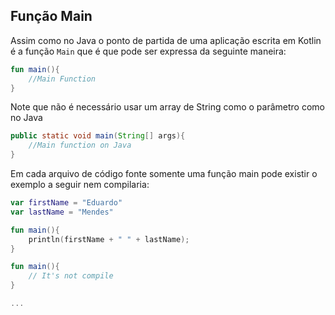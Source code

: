 ## Função Main

Assim como no Java o ponto de partida de uma aplicação escrita em Kotlin é a função `Main` que é que pode ser expressa da seguinte maneira: 

```kotlin
fun main(){
	//Main Function
}
```

Note que não é necessário usar um array de String como o parâmetro como no Java

```java
public static void main(String[] args){
	//Main function on Java 
}  
```

Em cada arquivo de código fonte somente uma função main pode existir o exemplo a seguir nem compilaria: 

```kotlin
var firstName = "Eduardo"
var lastName = "Mendes"

fun main(){
	println(firstName + " " + lastName);
}

fun main(){
	// It's not compile
}

...

```

  

